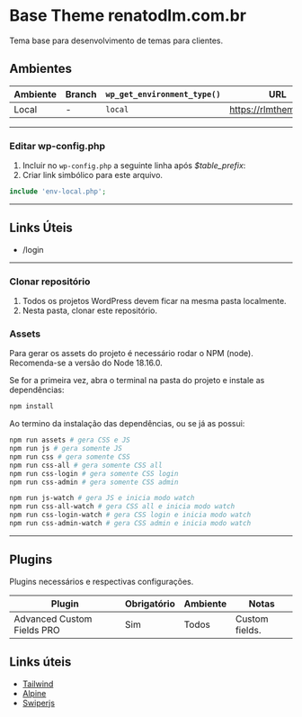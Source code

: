 # Base Theme renatodlm.com.br

Tema base para desenvolvimento de temas para clientes.

## Ambientes

| Ambiente | Branch | `wp_get_environment_type()` | URL                     |
| -------- | ------ | --------------------------- | ----------------------- |
| Local    | -      | `local`                     | https://rlmtheme.local/ |

---

### Editar wp-config.php

1. Incluir no `wp-config.php` a seguinte linha após _$table_prefix_:
2. Criar link simbólico para este arquivo.

```php
include 'env-local.php';
```

---

## Links Úteis

-  /login

---

### Clonar repositório

1. Todos os projetos WordPress devem ficar na mesma pasta localmente.
2. Nesta pasta, clonar este repositório.

### Assets

Para gerar os assets do projeto é necessário rodar o NPM (node).
Recomenda-se a versão do Node 18.16.0.

Se for a primeira vez, abra o terminal na pasta do projeto e instale as dependências:

```bash
npm install
```

Ao termino da instalação das dependências, ou se já as possui:

```bash
npm run assets # gera CSS e JS
npm run js # gera somente JS
npm run css # gera somente CSS
npm run css-all # gera somente CSS all
npm run css-login # gera somente CSS login
npm run css-admin # gera somente CSS admin

npm run js-watch # gera JS e inicia modo watch
npm run css-all-watch # gera CSS all e inicia modo watch
npm run css-login-watch # gera CSS login e inicia modo watch
npm run css-admin-watch # gera CSS admin e inicia modo watch
```

---

## Plugins

Plugins necessários e respectivas configurações.

| Plugin                     | Obrigatório | Ambiente | Notas          |
| -------------------------- | ----------- | -------- | -------------- |
| Advanced Custom Fields PRO | Sim         | Todos    | Custom fields. |

## Links úteis

-  [Tailwind](https://tailwindcss.com/docs/installation)
-  [Alpine](https://alpinejs.dev/)
-  [Swiperjs](https://swiperjs.com/)
